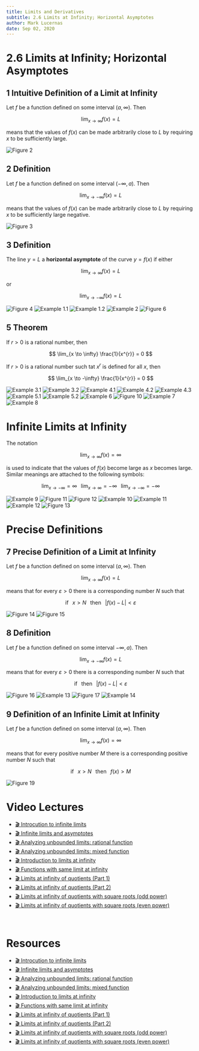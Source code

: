 ```yaml
---
title: Limits and Derivatives
subtitle: 2.6 Limits at Infinity; Horizontal Asymptotes
author: Mark Lucernas
date: Sep 02, 2020
---
```



# 2.6 Limits at Infinity; Horizontal Asymptotes

## 1 Intuitive Definition of a Limit at Infinity

Let $f$ be a function defined on some interval $(a, \infty)$. Then

$$
\lim_{x \to \infty} f(x) = L
$$

means that the values of $f(x)$ can be made arbitrarily close to $L$ by
requiring $x$ to be sufficiently large.

![Figure 2](../../../../../files/fall-2020/MATH-150/chapter-2/2.6_figure-2.png)

## 2 Definition

Let $f$ be a function defined on some interval $(-\infty, a)$. Then

$$
\lim_{x \to -\infty} f(x) = L
$$

means that the values of $f(x)$ can be made arbitrarily close to $L$ by
requiring $x$ to be sufficiently large negative.

![Figure 3](../../../../../files/fall-2020/MATH-150/chapter-2/2.6_figure-3.png)

## 3 Definition

The line $y = L$ a **horizontal asymptote** of the curve $y = f(x)$ if either

$$
\lim_{x \to \infty} f(x) = L
$$

or

$$
\lim_{x \to -\infty} f(x) = L
$$

![Figure 4](../../../../../files/fall-2020/MATH-150/chapter-2/2.6_figure-4.png)
![Example 1.1](../../../../../files/fall-2020/MATH-150/chapter-2/2.6_example-1.1.png)
![Example 1.2](../../../../../files/fall-2020/MATH-150/chapter-2/2.6_example-1.2.png)
![Example 2](../../../../../files/fall-2020/MATH-150/chapter-2/2.6_example-2.png)
![Figure 6](../../../../../files/fall-2020/MATH-150/chapter-2/2.6_figure-6.png)

## 5 Theorem

If $r > 0$ is a rational number, then

$$
\lim_{x \to \infty} \frac{1}{x^{r}} = 0
$$

If $r > 0$ is a rational number such tat $x^{r}$ is defined for all $x$, then

$$
\lim_{x \to -\infty} \frac{1}{x^{r}} = 0
$$

![Example 3.1](../../../../../files/fall-2020/MATH-150/chapter-2/2.6_example-3.1.png)
![Example 3.2](../../../../../files/fall-2020/MATH-150/chapter-2/2.6_example-3.2.png)
![Example 4.1](../../../../../files/fall-2020/MATH-150/chapter-2/2.6_example-4.1.png)
![Example 4.2](../../../../../files/fall-2020/MATH-150/chapter-2/2.6_example-4.2.png)
![Example 4.3](../../../../../files/fall-2020/MATH-150/chapter-2/2.6_example-4.3.png)
![Example 5.1](../../../../../files/fall-2020/MATH-150/chapter-2/2.6_example-5.1.png)
![Example 5.2](../../../../../files/fall-2020/MATH-150/chapter-2/2.6_example-5.2.png)
![Example 6](../../../../../files/fall-2020/MATH-150/chapter-2/2.6_example-6.png)
![Figure 10](../../../../../files/fall-2020/MATH-150/chapter-2/2.figure-10.png)
![Example 7](../../../../../files/fall-2020/MATH-150/chapter-2/2.6_example-7.png)
![Example 8](../../../../../files/fall-2020/MATH-150/chapter-2/2.6_example-8.png)

# Infinite Limits at Infinity

The notation

$$
\lim_{x \to \infty} f(x) = \infty
$$

is used to indicate that the values of $f(x)$ become large as $x$ becomes large.
Similar meanings are attached to the following symbols:

$$
\lim_{x \to -\infty} = \infty \;\;\; \lim_{x \to \infty} = -\infty \;\;\; \lim_{x \to -\infty} = -\infty
$$

![Example 9](../../../../../files/fall-2020/MATH-150/chapter-2/2.6_example-9.png)
![Figure 11](../../../../../files/fall-2020/MATH-150/chapter-2/2.6_figure-11.png)
![Figure 12](../../../../../files/fall-2020/MATH-150/chapter-2/2.6_figure-12.png)
![Example 10](../../../../../files/fall-2020/MATH-150/chapter-2/2.6_example-10.png)
![Example 11](../../../../../files/fall-2020/MATH-150/chapter-2/2.6_example-11.png)
![Example 12](../../../../../files/fall-2020/MATH-150/chapter-2/2.6_example-12.png)
![Figure 13](../../../../../files/fall-2020/MATH-150/chapter-2/2.6_figure-13.png)

# Precise Definitions

## 7 Precise Definition of a Limit at Infinity

Let $f$ be a function defined on some interval $(a, \infty)$. Then

$$
\lim_{x \to \infty} f(x) = L
$$

means that for every $\varepsilon > 0$ there is a corresponding number $N$ such
that

$$
\text{if} \;\;\; x > N \;\;\; \text{then} \;\;\; |f(x) - L| < \varepsilon
$$

![Figure 14](../../../../../files/fall-2020/MATH-150/chapter-2/2.6_figure-14.png)
![Figure 15](../../../../../files/fall-2020/MATH-150/chapter-2/2.6_figure-15.png)

## 8 Definition

Let $f$ be a function defined on some interval $-\infty, a)$. Then

$$
\lim_{x \to -\infty} f(x) = L
$$

means that for every $\varepsilon > 0$ there is a corresponding number $N$ such
that

$$
\text{if} \;\;\; \text{then} \;\;\; |f(x) - L| < \varepsilon
$$


![Figure 16](../../../../../files/fall-2020/MATH-150/chapter-2/2.6_figure-16.png)
![Example 13](../../../../../files/fall-2020/MATH-150/chapter-2/2.6_example-13.png)
![Figure 17](../../../../../files/fall-2020/MATH-150/chapter-2/2.6_figure-17.png)
![Example 14](../../../../../files/fall-2020/MATH-150/chapter-2/2.6_example-14.png)

## 9 Definition of an Infinite Limit at Infinity

Let $f$ be a function defined on some interval $(a, \infty)$. Then

$$
\lim_{x \to \infty} f(x) = \infty
$$

means that for every positive number $M$ there is a corresponding positive
number $N$ such that

$$
\text{if} \;\;\; x > N \;\;\; \text{then} \;\;\; f(x) > M
$$

![Figure 19](../../../../../files/fall-2020/MATH-150/chapter-2/2.6_figure-19.png)


# Video Lectures

- [🎬 Introcution to infinite limits](https://www.khanacademy.org/math/ap-calculus-ab/ab-limits-new/ab-1-14/v/introduction-to-infinite-limits)
- [🎬 Infinite limits and asymptotes](https://www.khanacademy.org/math/ap-calculus-ab/ab-limits-new/ab-1-14/v/infinite-limits-and-asymptotes)
- [🎬 Analyzing unbounded limits: rational function](https://www.khanacademy.org/math/ap-calculus-ab/ab-limits-new/ab-1-14/v/unbounded-limits-algebraic-1)
- [🎬 Analyzing unbounded limits: mixed function](https://www.khanacademy.org/math/ap-calculus-ab/ab-limits-new/ab-1-14/v/unbounded-limits-algebraic-2)
- [🎬 Introduction to limits at infinity](https://www.khanacademy.org/math/ap-calculus-ab/ab-limits-new/ab-1-15/v/introduction-to-limits-at-infinity)
- [🎬 Functions with same limit at infinity](https://www.khanacademy.org/math/ap-calculus-ab/ab-limits-new/ab-1-15/v/functions-with-same-limit-at-inifinity)
- [🎬 Limits at infinity of quotients (Part 1)](https://www.khanacademy.org/math/ap-calculus-ab/ab-limits-new/ab-1-15/v/limits-at-positive-and-negative-infinity)
- [🎬 Limits at infinity of quotients (Part 2)](https://www.khanacademy.org/math/ap-calculus-ab/ab-limits-new/ab-1-15/v/more-limits-at-infinity)
- [🎬 Limits at infinity of quotients with square roots (odd power)](https://www.khanacademy.org/math/ap-calculus-ab/ab-limits-new/ab-1-15/v/limits-with-two-horizontal-asymptotes)
- [🎬 Limits at infinity of quotients with square roots (even power)](https://www.khanacademy.org/math/ap-calculus-ab/ab-limits-new/ab-1-15/v/limit-at-infinity-of-rational-expression-with-radical-even)


<br>

# Resources

- [🎬 Introcution to infinite limits](https://www.khanacademy.org/math/ap-calculus-ab/ab-limits-new/ab-1-14/v/introduction-to-infinite-limits)
- [🎬 Infinite limits and asymptotes](https://www.khanacademy.org/math/ap-calculus-ab/ab-limits-new/ab-1-14/v/infinite-limits-and-asymptotes)
- [🎬 Analyzing unbounded limits: rational function](https://www.khanacademy.org/math/ap-calculus-ab/ab-limits-new/ab-1-14/v/unbounded-limits-algebraic-1)
- [🎬 Analyzing unbounded limits: mixed function](https://www.khanacademy.org/math/ap-calculus-ab/ab-limits-new/ab-1-14/v/unbounded-limits-algebraic-2)
- [🎬 Introduction to limits at infinity](https://www.khanacademy.org/math/ap-calculus-ab/ab-limits-new/ab-1-15/v/introduction-to-limits-at-infinity)
- [🎬 Functions with same limit at infinity](https://www.khanacademy.org/math/ap-calculus-ab/ab-limits-new/ab-1-15/v/functions-with-same-limit-at-inifinity)
- [🎬 Limits at infinity of quotients (Part 1)](https://www.khanacademy.org/math/ap-calculus-ab/ab-limits-new/ab-1-15/v/limits-at-positive-and-negative-infinity)
- [🎬 Limits at infinity of quotients (Part 2)](https://www.khanacademy.org/math/ap-calculus-ab/ab-limits-new/ab-1-15/v/more-limits-at-infinity)
- [🎬 Limits at infinity of quotients with square roots (odd power)](https://www.khanacademy.org/math/ap-calculus-ab/ab-limits-new/ab-1-15/v/limits-with-two-horizontal-asymptotes)
- [🎬 Limits at infinity of quotients with square roots (even power)](https://www.khanacademy.org/math/ap-calculus-ab/ab-limits-new/ab-1-15/v/limit-at-infinity-of-rational-expression-with-radical-even)

